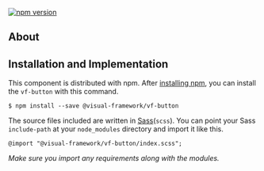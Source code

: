 [![npm version](https://badge.fury.io/js/%40visual-framework%2Fvf-button.svg)](https://badge.fury.io/js/%40visual-framework%2Fvf-button)

## About

## Installation and Implementation

This component is distributed with npm. After [installing npm](https://www.npmjs.com/get-npm), you can install the `vf-button` with this command.

```
$ npm install --save @visual-framework/vf-button
```

The source files included are written in [Sass](http://sass-lang.com)(`scss`). You can point your Sass `include-path` at your `node_modules` directory and import it like this.

```
@import "@visual-framework/vf-button/index.scss";
```

_Make sure you import any requirements along with the modules._
